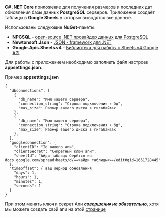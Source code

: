 **C# .NET Core** приложение для получения размеров и последних дат обновления базы данных **PostgreSQL** серверов. Приложение создаёт таблицы в **Google Sheets** в которых выводятся все данные.

Использованы следующие **NuGet**-пакеты:
- **NPGSQL** - [open-source .NET провайдер данных для PostgreSQL](https://www.npgsql.org/doc/index.html)
- **Newtonsoft.Json** - [JSON - framework для .NET](https://www.newtonsoft.com/json/help/html/Introduction.htm)
- **Google.Apis.Sheets.v4** - [Библиотека для работы с Sheets v4 Google API](https://developers.google.com/sheets/api/guides/concepts)

Для работы с приложением необходимо заполнить файл настроек **appsettings.json**.

Пример **appsettings.json**
```
{
  "dbconnections": [
    {
      "db_name": "Имя вашего сервера",
      "connection_string": "Строка подключения к бд",
      "max_size": Размер вашего диска в гигабайтах
    },
    {
      "db_name": "Имя вашего сервера",
      "connection_string": "Строка подключения к бд",
      "max_size": Размер вашего диска в гигабайтах
    },
  ],
  "googleconnection": {
    "clientID": "Id вашего апи",
    "clientSecret": "Секретный ключ апи",
    "sheetId": "Айди таблицы берётся из docs.google.com/spreadsheets/d/==>айди таблицы<==/edit#gid=1651728445"
  },
  "timeoffset": { ваш период обновления
    "days": 1,
    "hours": 1,
    "minutes": 1,
    "seconds": 1
  }
}
```

При этом менять ключ и секрет Апи ***совершенно не обязательно***, хотя мы можете создать свой апи на этой [странице](https://developers.google.com/sheets/api/quickstart/dotnet) 
